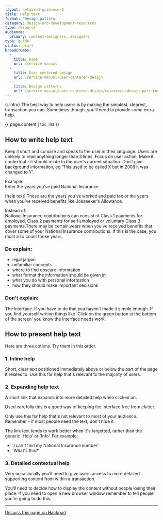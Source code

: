 ```yaml
---
layout: detailed-guidance-2
title: Help text
format: 'Design pattern'
category: design-and-development-resources
type: resource
audience:
  primary: content-designers, designers
type: guide
status: draft
breadcrumbs:
  -
    title: Home
    url: /service-manual
  -
    title: User centered design
    url: /service-manual/user-centered-design
  -
    title: Design patterns
    url: /service-manual/user-centered-design/resources/design-patterns.html
---
```


{:.intro}
The best way to help users is by making the simplest, clearest, transaction you can.
Sometimes though, you'll need to provide some extra help.

{{ page.content | toc_list }}


## How to write help text

Keep it short and concise and speak to the user in their language. 
Users are unlikely to read anything longer than 3 lines. 
Focus on user action.
Make it contextual - it should relate to the user's current situation.
Don’t give background information, eg ‘This used to be called X but in 2008 it was changed to Y’. 

Example:<br/>
Enter the years you’ve paid National Insurance.

[help text] These are the years you’ve worked and paid tax or the years when you’ve received benefits like Jobseeker’s Allowance. 

Instead of:<br/>
National Insurance contributions can consist of Class 1 payments for employed, Class 2 payments for self employed or voluntary Class 3 payments.There may be certain years when you’ve received benefits that cover some of your National Insurance contributions. If this is the case, you must also count those years. 

### Do explain:

* legal jargon
* unfamiliar concepts
* where to find obscure information
* what format the information should be given in
* what you do with personal information
* how they should make important decisions

### Don't explain:

The interface. If you have to do that you haven't made it simple enough.
If you find yourself writing things like 'Click on the green button at the bottom of the screen' you know the interface needs work.


## How to present help text

Here are three options. Try them in this order.


### 1. Inline help

Short, clear text positioned immediately above or below the part of the page it relates to. 
Use this for help that's relevant to the majority of users.


### 2. Expanding help text

A short link that expands into more detailed help when clicked on.

Used carefully this is a good way of keeping the interface free from clutter.

Only use this for help that's not relevant to most of your audience.
Remember - if most people need the text, don't hide it.

The link text tends to work better when it's targetted, rather than the generic 'Help' or 'Info'. For example:

* 'I can't find my National Insurance number'
* 'What's this?'


### 3. Detailed contextual help

Very occasionally you'll need to give users access to more detailed supporting content from within a transaction.

You'll need to decide how to display the content without people losing their place.
If you need to open a new browser window remember to tell people you're going to do this.


---

[Discuss this page on Hackpad](https://designpatterns.hackpad.com/Contextual-help-XqnDcGgTBKQ)
